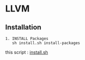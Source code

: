 # LLVM

## Installation

    1. INSTALL Packages
       sh install.sh install-packages

this script : [install.sh](https://github.com/ghsable/dotfiles/blob/main/bin/apl/llvm/install.sh)
